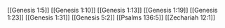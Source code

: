 [[Genesis 1:5]]
[[Genesis 1:10]]
[[Genesis 1:13]]
[[Genesis 1:19]]
[[Genesis 1:23]]
[[Genesis 1:31]]
[[Genesis 5:2]]
[[Psalms 136:5]]
[[Zechariah 12:1]]
